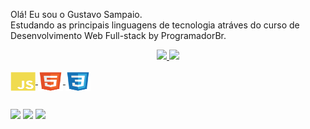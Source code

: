 Olá! Eu sou o Gustavo Sampaio. <br>
Estudando as principais linguagens de tecnologia atráves do curso de Desenvolvimento  Web Full-stack by ProgramadorBr.

<div align="center">
  <a href="https://github.com/gustavohsampaio">
  <img height="180em" src="https://github-readme-stats.vercel.app/api?username=gustavohsampaio&show_icons=true&theme=algolia&include_all_commits=true&count_private=true" style="max-width:"100%";>
  <img height="120em" src="https://github-readme-stats.vercel.app/api/top-langs/?username=gustavohsampaio&layout=compact&langs_count=7&theme=algolia" style="max-width:"100%";>
</div>
<div style="display: inline_block"><br>
  <img align="center" alt="gus-Js" height="30" width="40" src="https://raw.githubusercontent.com/devicons/devicon/master/icons/javascript/javascript-plain.svg">
  <img align="center" alt="gus-HTML" height="30" width="40" src="https://raw.githubusercontent.com/devicons/devicon/master/icons/html5/html5-original.svg">
  <img align="center" alt="gus-CSS" height="30" width="40" src="https://raw.githubusercontent.com/devicons/devicon/master/icons/css3/css3-original.svg">
</div>

##

<div> 
  <a href="https://www.linkedin.com/in/gustavocsampaio/" target="_blank"><img src="https://img.shields.io/badge/-LinkedIn-%230077B5?style=for-the-badge&logo=linkedin&logoColor=white" target="_blank"></a> 
  <a href = "mailto:gustavo@gustavocs.com"><img src="https://img.shields.io/badge/-Gmail-%23333?style=for-the-badge&logo=gmail&logoColor=white" target="_blank"></a>
  <a href="https://instagram.com/tavodsampaio/" target="_blank"><img src="https://img.shields.io/badge/-Instagram-%23E4405F?style=for-the-badge&logo=instagram&logoColor=white" target="_blank"></a>
 </div>
